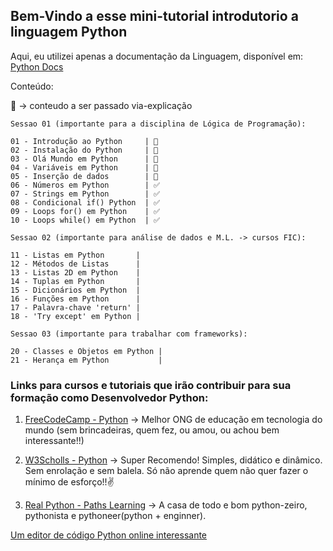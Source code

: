 ## Bem-Vindo a esse mini-tutorial introdutorio a linguagem Python

Aqui, eu utilizei apenas a documentação da Linguagem, disponível em: [Python Docs](https://docs.python.org/3/tutorial/introduction.html)

Conteúdo:

📃 -> conteudo a ser passado via-explicação

```
Sessao 01 (importante para a disciplina de Lógica de Programação):

01 - Introdução ao Python     | 📃
02 - Instalação do Python     | 📃
03 - Olá Mundo em Python      | 📃
04 - Variáveis ​​em Python      | 📃
05 - Inserção de dados        | 📃
06 - Números em Python        | ✅
07 - Strings em Python        | ✅
08 - Condicional if() Python  | ✅
09 - Loops for() em Python    | ✅
10 - Loops while() em Python  | ✅
```

```
Sessao 02 (importante para análise de dados e M.L. -> cursos FIC):

11 - Listas em Python       |
12 - Métodos de Listas      |
13 - Listas 2D em Python    |
14 - Tuplas em Python       |
15 - Dicionários em Python  |
16 - Funções em Python      |
17 - Palavra-chave 'return' |
18 - 'Try except' em Python |
```

```
Sessao 03 (importante para trabalhar com frameworks):

20 - Classes e Objetos em Python |
21 - Herança em Python           |
```

### Links para cursos e tutoriais que irão contribuir para sua formação como Desenvolvedor Python:

1. [FreeCodeCamp - Python](https://www.freecodecamp.org/news/search/?query=Python) -> Melhor ONG de educação em tecnologia do mundo (sem brincadeiras, quem fez, ou amou, ou achou bem interessante!!)

2. [W3Scholls - Python](https://www.w3schools.com/python/default.asp) -> Super Recomendo! Simples, didático e dinâmico. Sem enrolação e sem balela. Só não aprende quem não quer fazer o mínimo de esforço!!✌️

3. [Real Python - Paths Learning](https://realpython.com/learning-paths/) -> A casa de todo e bom python-zeiro, pythonista e pythoneer(python + enginner).

[Um editor de código Python online interessante](https://pythonandturtle.com/turtle)
